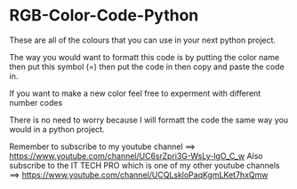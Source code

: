 # RGB-Color-Code-Python
These are all of the colours that you can use in your next python project. 

The way you would want to formatt this code is by putting the color name then put this symbol (=) then put the code in then copy and paste the code in.

If you want to make a new color feel free to experment with different number codes

There is no need to worry because I will formatt the code the same way you would in a python project.


Remember to subscribe to my youtube channel ==> https://www.youtube.com/channel/UC6srZpri3G-WsLy-lgO_C_w
Also subscribe to the IT TECH PRO which is one of my other youtube channels ==> https://www.youtube.com/channel/UCQLskloPaqKgmLKet7hxQmw
